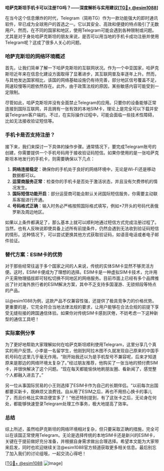 **哈萨克斯坦手机卡可以注册TG吗？——深度解析与实用建议[[TG💪+ @esim1088](https://t.me/s/esim1088)]**

在当今这个信息爆炸的时代，Telegram（简称TG）作为一款功能强大的即时通讯软件，早已成为全球用户的首选之一。它以其安全、高效和便捷的特点吸引了无数用户。然而，在不同的国家和地区，使用Telegram可能会遇到各种限制或问题。尤其是对于身处哈萨克斯坦的朋友来说，是否可以用当地的手机卡成功注册并使用Telegram呢？这成了很多人关心的问题。

### 哈萨克斯坦的网络环境概述

首先，让我们简单了解一下哈萨克斯坦的互联网状况。作为一个中亚国家，哈萨克斯坦近年来在信息化建设方面取得了显著进步，其互联网普及率逐年上升。然而，与其他发达国家相比，该国的网络基础设施仍有待完善，部分地区信号覆盖不足，网速较慢等问题依然存在。此外，由于政策法规的原因，某些敏感内容可能受到一定限制。

尽管如此，哈萨克斯坦并没有全面禁止Telegram的应用。只要你的设备能够正常连接到国际互联网，并且拥有一张有效的本地SIM卡，理论上是完全可以下载并安装Telegram客户端的。不过，在实际操作过程中，可能会面临一些技术性障碍，比如无法接收验证短信等。

### 手机卡是否支持注册？

接下来，我们来探讨一下具体的操作步骤。通常情况下，要完成Telegram账号的创建，你需要提供一个手机号码用于接收验证码短信。如果你使用的是一张哈萨克斯坦本地发行的手机卡，则需要确保以下几点：

1. **网络连接稳定**：确保你的手机处于良好的网络环境中，无论是Wi-Fi还是移动数据都可以。
2. **运营商服务正常**：检查你的手机卡是否处于激活状态，并且没有欠费停机的情况发生。
3. **国际短信功能开启**：部分运营商可能会默认关闭国际短信服务，你需要主动联系客服进行开通。
4. **号码格式正确**：输入时务必严格按照国际格式填写，例如+7开头的号码代表俄罗斯及周边地区。

如果以上条件都满足了，那么基本上就可以顺利地通过短信方式完成注册过程了。当然，也有人反映说即使具备上述所有前提条件，仍然会遇到无法收到验证码短信的情形。这种情况下，可以尝试更换其他方式获取验证码，如语音电话或者电子邮件验证。

### 替代方案：ESIM卡的优势

对于那些经常往返于多个国家之间的人来说，传统的实体SIM卡显然不够灵活方便。这时，ESIM卡便成为了理想的选择。ESIM卡是一种虚拟SIM卡技术，允许用户无需物理插拔即可轻松切换不同地区的网络服务。目前市面上已经有多个品牌推出了针对海外旅行者的ESIM解决方案，其中不乏支持多国漫游、无锁频段等特点的产品。

以@esim1088为例，这款产品不仅兼容性强，还提供了极具竞争力的价格优势。更重要的是，它完全符合当地法律法规的要求，让用户能够在合法合规的前提下享受无缝衔接的跨国通信体验。如果你对传统SIM卡感到厌倦，不妨考虑一下这种新型的通信工具吧！

### 实际案例分享

为了更好地帮助大家理解如何在哈萨克斯坦顺利使用Telegram，这里分享几个真实的用户反馈。小李是一名留学生，他刚到阿拉木图不久就发现自己原来的中国手机号码在这里几乎毫无作用。“刚开始我还以为是手机型号不兼容呢，后来才知道原来是那边的网络环境太复杂了。”经过朋友推荐，他购买了一张当地的预付费SIM卡，并很快解决了这个问题。“现在每天都能愉快地刷朋友圈、看新闻了，感觉整个人都融入进去了。”

另一位从事国际贸易的小王则选择了ESIM卡作为自己的长期伴侣。“以前每次出国都要买新卡，既麻烦又浪费钱。自从用了ESIM之后，再也不用担心换卡的事儿了，而且价格比实体店便宜多了！”他还特别提到，有了这张卡之后，无论身在何处，都能够快速登录Telegram处理工作事务，极大地提高了效率。

### 总结

综上所述，虽然哈萨克斯坦的网络环境相对复杂，但只要采取正确的措施，完全可以在该国正常使用Telegram。无论是选择传统的本地SIM卡还是新兴的ESIM卡，关键在于提前做好充分准备，并根据自身需求做出合理选择。希望本文能为大家带来启发，同时也欢迎继续关注@esim1088官方频道获取更多相关信息。最后别忘了加入我们的讨论组哦，一起交流心得吧！

[[TG💪+ @esim1088](https://t.me/s/esim1088) ![Image](https://i.postimg.cc/4NQfJmqS/Snipaste-2025-05-13-00-14-12.png)]